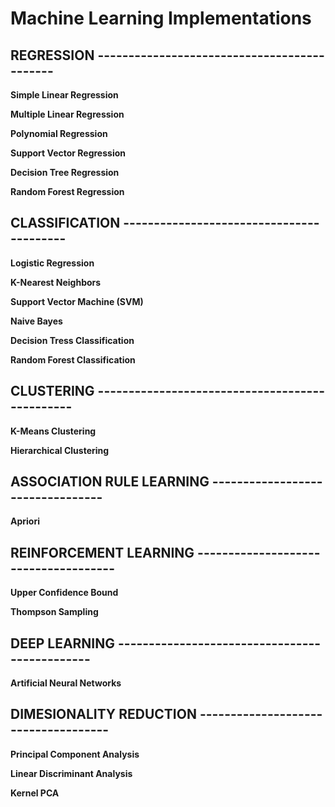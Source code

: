 # Machine Learning Implementations

## REGRESSION --------------------------------------------

**Simple Linear Regression**  

**Multiple Linear Regression**   

**Polynomial Regression**   

**Support Vector Regression**   

**Decision Tree Regression**   

**Random Forest Regression**   

## CLASSIFICATION -----------------------------------------

**Logistic Regression**   

**K-Nearest Neighbors**   
 
**Support Vector Machine (SVM)**  

**Naive Bayes**  

**Decision Tress Classification**    

**Random Forest Classification**    
 
## CLUSTERING -----------------------------------------------

**K-Means Clustering**    

**Hierarchical Clustering**    

## ASSOCIATION RULE LEARNING ---------------------------------  

**Apriori**   

## REINFORCEMENT LEARNING -------------------------------------

**Upper Confidence Bound**  

**Thompson Sampling**   

## DEEP LEARNING ----------------------------------------------

**Artificial Neural Networks**    

## DIMESIONALITY REDUCTION ------------------------------------

**Principal Component Analysis**    

**Linear Discriminant Analysis**   

**Kernel PCA**    

